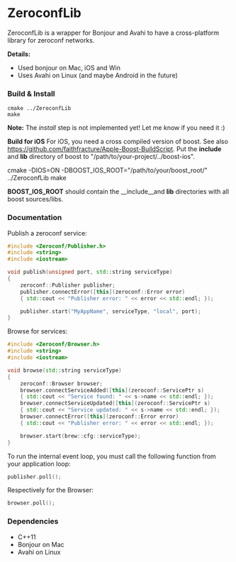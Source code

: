 # ZeroconfLib
ZeroconfLib is a wrapper for Bonjour and Avahi to have a cross-platform library for zeroconf networks.

**Details:**
* Used bonjour on Mac, iOS and Win
* Uses Avahi on Linux (and maybe Android in the future)

### Build & Install
```
cmake ../ZeroconfLib
make
```
**Note:**
The *install* step is not implemented yet! Let me know if you need it :)

**Build for iOS**
For iOS, you need a cross compiled version of boost. See also https://github.com/faithfracture/Apple-Boost-BuildScript.
Put the __include__ and __lib__ directory of boost to "/path/to/your-project/../boost-ios".

cmake -DIOS=ON -DBOOST_IOS_ROOT="/path/to/your/boost_root/" ../ZeroconfLib
make

__BOOST_IOS_ROOT__ should contain the __include__and __lib__ directories with all boost sources/libs. 

### Documentation
Publish a zeroconf service:
```cpp
#include <Zeroconf/Publisher.h>
#include <string>
#include <iostream>

void publish(unsigned port, std::string serviceType)
{
    zeroconf::Publisher publisher;
    publisher.connectError([this](zeroconf::Error error)
    { std::cout << "Publisher error: " << error << std::endl; });

    publisher.start("MyAppName", serviceType, "local", port);
}
```
Browse for services:
```cpp
#include <Zeroconf/Browser.h>
#include <string>
#include <iostream>

void browse(std::string serviceType)
{
    zeroconf::Browser browser;
    browser.connectServiceAdded([this](zeroconf::ServicePtr s)
    { std::cout << "Service found: " << s->name << std::endl; });        
    browser.connectServiceUpdated([this](zeroconf::ServicePtr s)
    { std::cout << "Service updated: " << s->name << std::endl; });
    browser.connectError([this](zeroconf::Error error)
    { std::cout << "Publisher error: " << error << std::endl; });

    browser.start(brew::cfg::serviceType);
}
```
To run the internal event loop, you must call the following function from your application loop:
```cpp
publisher.poll();
```
Respectively for the Browser:
```cpp
browser.poll();
```

### Dependencies
* C++11
* Bonjour on Mac
* Avahi on Linux
